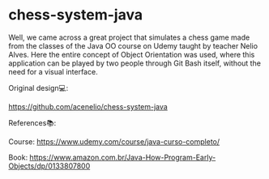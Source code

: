# chess-system-java

Well, we came across a great project that simulates a chess game made from the classes of the Java OO course on Udemy taught by teacher Nelio Alves. Here
the entire concept of Object Orientation was used, where this application can be played by two people through Git Bash itself, without the need for a visual interface.

Original design💻:

https://github.com/acenelio/chess-system-java

References📚:

Course: https://www.udemy.com/course/java-curso-completo/

Book: https://www.amazon.com.br/Java-How-Program-Early-Objects/dp/0133807800
